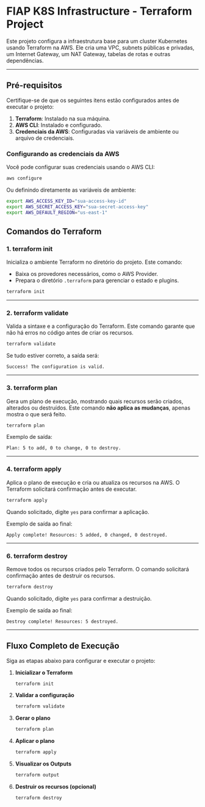 
# FIAP K8S Infrastructure - Terraform Project

Este projeto configura a infraestrutura base para um cluster Kubernetes usando Terraform na AWS. Ele cria uma VPC, subnets públicas e privadas, um Internet Gateway, um NAT Gateway, tabelas de rotas e outras dependências.

---

## Pré-requisitos

Certifique-se de que os seguintes itens estão configurados antes de executar o projeto:

1. **Terraform**: Instalado na sua máquina.
2. **AWS CLI**: Instalado e configurado.
3. **Credenciais da AWS**: Configuradas via variáveis de ambiente ou arquivo de credenciais.

### Configurando as credenciais da AWS

Você pode configurar suas credenciais usando o AWS CLI:
```bash
aws configure
```

Ou definindo diretamente as variáveis de ambiente:
```bash
export AWS_ACCESS_KEY_ID="sua-access-key-id"
export AWS_SECRET_ACCESS_KEY="sua-secret-access-key"
export AWS_DEFAULT_REGION="us-east-1"
```


## Comandos do Terraform

### **1. terraform init**
Inicializa o ambiente Terraform no diretório do projeto. Este comando:
- Baixa os provedores necessários, como o AWS Provider.
- Prepara o diretório `.terraform` para gerenciar o estado e plugins.

```bash
terraform init
```

---

### **2. terraform validate**
Valida a sintaxe e a configuração do Terraform. Este comando garante que não há erros no código antes de criar os recursos.

```bash
terraform validate
```

Se tudo estiver correto, a saída será:
```plaintext
Success! The configuration is valid.
```

---

### **3. terraform plan**
Gera um plano de execução, mostrando quais recursos serão criados, alterados ou destruídos. Este comando **não aplica as mudanças**, apenas mostra o que será feito.

```bash
terraform plan
```

Exemplo de saída:
```plaintext
Plan: 5 to add, 0 to change, 0 to destroy.
```

---

### **4. terraform apply**
Aplica o plano de execução e cria ou atualiza os recursos na AWS. O Terraform solicitará confirmação antes de executar.

```bash
terraform apply
```

Quando solicitado, digite `yes` para confirmar a aplicação.

Exemplo de saída ao final:
```plaintext
Apply complete! Resources: 5 added, 0 changed, 0 destroyed.
```

---

### **6. terraform destroy**
Remove todos os recursos criados pelo Terraform. O comando solicitará confirmação antes de destruir os recursos.

```bash
terraform destroy
```

Quando solicitado, digite `yes` para confirmar a destruição.

Exemplo de saída ao final:
```plaintext
Destroy complete! Resources: 5 destroyed.
```

---

## Fluxo Completo de Execução

Siga as etapas abaixo para configurar e executar o projeto:

1. **Inicializar o Terraform**
   ```bash
   terraform init
   ```

2. **Validar a configuração**
   ```bash
   terraform validate
   ```

3. **Gerar o plano**
   ```bash
   terraform plan
   ```

4. **Aplicar o plano**
   ```bash
   terraform apply
   ```

5. **Visualizar os Outputs**
   ```bash
   terraform output
   ```

6. **Destruir os recursos (opcional)**
   ```bash
   terraform destroy
   ```
